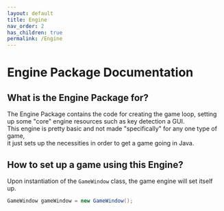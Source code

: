 ```yaml
---
layout: default
title: Engine
nav_order: 2
has_children: true
permalink: /Engine
---
```


# Engine Package Documentation

## What is the Engine Package for?

The Engine Package contains the code for creating the game loop, setting up some "core" engine resources such as key detection a GUI.<br>
This engine is pretty basic and not made "specifically" for any one type of game,<br>
it just sets up the necessities in order to get a game going in Java.
       
## How to set up a game using this Engine?

Upon instantiation of the `GameWindow` class, the game engine will set itself up.<br>
```java
GameWindow gameWindow = new GameWindow();
```
